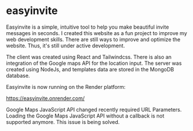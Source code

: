 # easyinvite
Easyinvite is a simple, intuitive tool to help you make beautiful invite messages in seconds. I created this website as a fun project to improve my web development skills. There are still ways to improve and optimize the website. Thus, it's still under active development.

The client was created using React and Tailwindcss. There is also an integration of the Google maps API for the location input. The server was created using NodeJs, and templates data are stored in the MongoDB database.


Easyinvite is now running on the Render platform:

https://easyinvite.onrender.com/


Google Maps JavaScript API changed recently required URL Parameters. Loading the Google Maps JavaScript API without a callback is not supported anymore. This issue is being solved.
